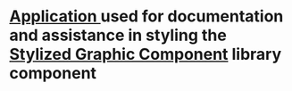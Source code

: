 # <a href="https://gonzagadavid.github.io/percentage-chart/">Application </a> used for documentation and assistance in styling the <a href="https://www.npmjs.com/package/stylized-graphic-component">Stylized Graphic Component</a> library component

## 
